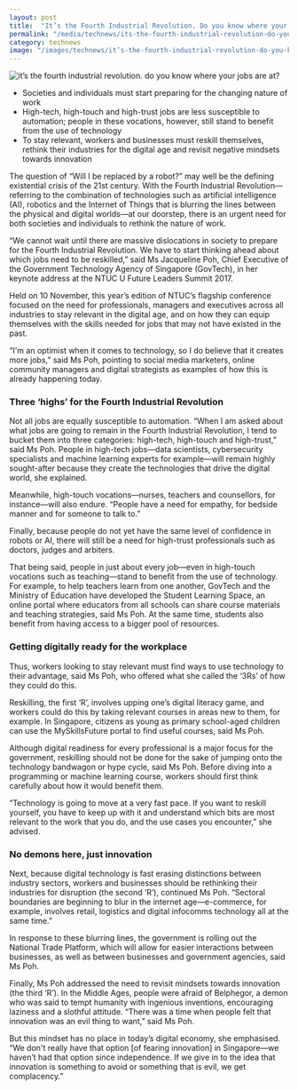 ```yaml
---
layout: post
title:  "It’s the Fourth Industrial Revolution. Do you know where your jobs are at?"
permalink: "/media/technews/its-the-fourth-industrial-revolution-do-you-know-where-your-jobs-are-at"
category: technews
image: "/images/technews/it’s-the-fourth-industrial-revolution-do-you-know-where-your-jobs-are-at-part-1.png"
---
```


![it’s the fourth industrial revolution. do you know where your jobs are at?](/images/technews/it’s-the-fourth-industrial-revolution-do-you-know-where-your-jobs-are-at-park-1.png)

* Societies and individuals must start preparing for the changing nature of work 
* High-tech, high-touch and high-trust jobs are less susceptible to automation; people in these vocations, however, still stand to benefit from the use of technology 
* To stay relevant, workers and businesses must reskill themselves, rethink their industries for the digital age and revisit negative mindsets towards innovation

The question of “Will I be replaced by a robot?” may well be the defining existential crisis of the 21st century. With the Fourth Industrial Revolution—referring to the combination of technologies such as artificial intelligence (AI), robotics and the Internet of Things that is blurring the lines between the physical and digital worlds—at our doorstep, there is an urgent need for both societies and individuals to rethink the nature of work.  

“We cannot wait until there are massive dislocations in society to prepare for the Fourth Industrial Revolution. We have to start thinking ahead about which jobs need to be reskilled,” said Ms Jacqueline Poh, Chief Executive of the Government Technology Agency of Singapore (GovTech), in her keynote address at the NTUC U Future Leaders Summit 2017.

Held on 10 November, this year’s edition of NTUC’s flagship conference focused on the need for professionals, managers and executives across all industries to stay relevant in the digital age, and on how they can equip themselves with the skills needed for jobs that may not have existed in the past. 

“I'm an optimist when it comes to technology, so I do believe that it creates more jobs,” said Ms Poh, pointing to social media marketers, online community managers and digital strategists as examples of how this is already happening today.  

### **Three ‘highs’ for the Fourth Industrial Revolution**
Not all jobs are equally susceptible to automation. “When I am asked about what jobs are going to remain in the Fourth Industrial Revolution, I tend to bucket them into three categories: high-tech, high-touch and high-trust,” said Ms Poh. 
People in high-tech jobs—data scientists, cybersecurity specialists and machine learning experts for example—will remain highly sought-after because they create the technologies that drive the digital world, she explained. 

Meanwhile, high-touch vocations—nurses, teachers and counsellors, for instance—will also endure. “People have a need for empathy, for bedside manner and for someone to talk to.”

Finally, because people do not yet have the same level of confidence in robots or AI, there will still be a need for high-trust professionals such as doctors, judges and arbiters. 

That being said, people in just about every job—even in high-touch vocations such as teaching—stand to benefit from the use of technology. For example, to help teachers learn from one another, GovTech and the Ministry of Education have developed the Student Learning Space, an online portal where educators from all schools can share course materials and teaching strategies, said Ms Poh. At the same time, students also benefit from having access to a bigger pool of resources. 

### **Getting digitally ready for the workplace**
Thus, workers looking to stay relevant must find ways to use technology to their advantage, said Ms Poh, who offered what she called the ‘3Rs’ of how they could do this. 

Reskilling, the first ‘R’, involves upping one’s digital literacy game, and workers could do this by taking relevant courses in areas new to them, for example. In Singapore, citizens as young as primary school-aged children can use the MySkillsFuture portal to find useful courses, said Ms Poh.  

Although digital readiness for every professional is a major focus for the government, reskilling should not be done for the sake of jumping onto the technology bandwagon or hype cycle, said Ms Poh. Before diving into a programming or machine learning course, workers should first think carefully about how it would benefit them.

“Technology is going to move at a very fast pace. If you want to reskill yourself, you have to keep up with it and understand which bits are most relevant to the work that you do, and the use cases you encounter,” she advised. 

### **No demons here, just innovation**
Next, because digital technology is fast erasing distinctions between industry sectors, workers and businesses should be rethinking their industries for disruption (the second ‘R’), continued Ms Poh. “Sectoral boundaries are beginning to blur in the internet age—e-commerce, for example, involves retail, logistics and digital infocomms technology all at the same time.”

In response to these blurring lines, the government is rolling out the National Trade Platform, which will allow for easier interactions between businesses, as well as between businesses and government agencies, said Ms Poh.   

Finally, Ms Poh addressed the need to revisit mindsets towards innovation (the third ‘R’). In the Middle Ages, people were afraid of Belphegor, a demon who was said to tempt humanity with ingenious inventions, encouraging laziness and a slothful attitude. “There was a time when people felt that innovation was an evil thing to want,” said Ms Poh. 

But this mindset has no place in today’s digital economy, she emphasised. “We don't really have that option [of fearing innovation] in Singapore—we haven’t had that option since independence. If we give in to the idea that innovation is something to avoid or something that is evil, we get complacency.”

